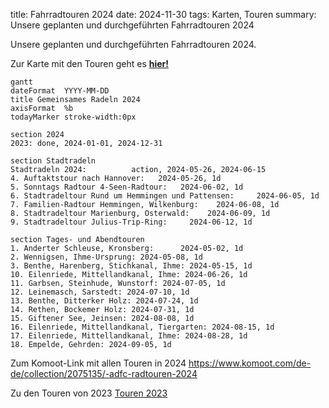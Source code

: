 title: Fahrradtouren 2024
date: 2024-11-30
tags: Karten, Touren
summary: Unsere geplanten und durchgeführten Fahrradtouren 2024

Unsere geplanten und durchgeführten Fahrradtouren 2024.

Zur Karte mit den Touren geht es [**hier!**](https://umap.openstreetmap.de/de/map/adfc-radtouren-2024_59426?scaleControl=false&miniMap=false&scrollWheelZoom=true&zoomControl=true&allowEdit=false&moreControl=false&searchControl=null&tilelayersControl=null&embedControl=null&datalayersControl=false&onLoadPanel=undefined&captionBar=false&datalayers=6635bcc3-a919-46b8-8dd5-c5b3db418410)

``` mermaid
gantt
dateFormat  YYYY-MM-DD
title Gemeinsames Radeln 2024
axisFormat  %b
todayMarker stroke-width:0px

section 2024
2023: done, 2024-01-01, 2024-12-31

section Stadtradeln  
Stadtradeln 2024:          action, 2024-05-26, 2024-06-15
4. Auftaktstour nach Hannover:   2024-05-26, 1d
5. Sonntags Radtour 4-Seen-Radtour:   2024-06-02, 1d
6. Stadtradeltour Rund um Hemmingen und Pattensen:     2024-06-05, 1d
7. Familien-Radtour Hemmingen, Wilkenburg:    2024-06-08, 1d
8. Stadtradeltour Marienburg, Osterwald:    2024-06-09, 1d
9. Stadtradeltour Julius-Trip-Ring:     2024-06-12, 1d

section Tages- und Abendtouren
1. Anderter Schleuse, Kronsberg:      2024-05-02, 1d
2. Wennigsen, Ihme-Ursprung: 2024-05-08, 1d
3. Benthe, Harenberg, Stichkanal, Ihme: 2024-05-15, 1d
10. Eilenriede, Mittellandkanal, Ihme: 2024-06-26, 1d
11. Garbsen, Steinhude, Wunstorf: 2024-07-05, 1d
12. Leinemasch, Sarstedt: 2024-07-10, 1d
13. Benthe, Ditterker Holz: 2024-07-24, 1d
14. Rethen, Bockemer Holz: 2024-07-31, 1d
15. Giftener See, Jeinsen: 2024-08-08, 1d
16. Eilenriede, Mittellandkanal, Tiergarten: 2024-08-15, 1d
17. Eilenriede, Mittellandkanal, Ihme: 2024-08-28, 1d
18. Empelde, Gehrden: 2024-09-05, 1d

```
Zum Komoot-Link mit allen Touren in 2024 <https://www.komoot.com/de-de/collection/2075135/-adfc-radtouren-2024>

Zu den Touren von 2023 [Touren 2023]({filename}/Touren/Fahrradtouren2023.md)

